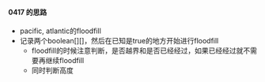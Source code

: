 #### 0417 的思路

- pacific, atlantic的floodfill
- 记录两个boolean[][]，然后在已知是true的地方开始进行floodfill
  - floodfill的时候注意判断，是否越界和是否已经经过，如果已经经过就不需要再继续floodfill
  - 同时判断高度